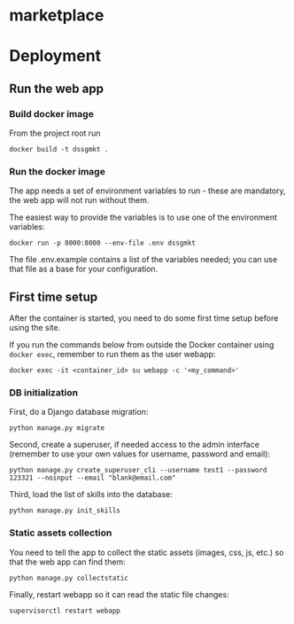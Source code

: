 # marketplace


# Deployment

## Run the web app

### Build docker image

From the project root run
```
docker build -t dssgmkt .
```
### Run the docker image

The app needs a set of environment variables to run - these are mandatory, the web app will not run without them.

The easiest way to provide the variables is to use one of the environment variables:

```
docker run -p 8000:8000 --env-file .env dssgmkt
```

The file .env.example contains a list of the variables needed; you can use that file as a base for your configuration.

## First time setup

After the container is started, you need to do some first time setup before using the site.

If you run the commands below from outside the Docker container using `docker exec`, remember to run them as the user webapp:

```
docker exec -it <container_id> su webapp -c '<my_command>'
```

### DB initialization

First, do a Django database migration:
```
python manage.py migrate
```

Second, create a superuser, if needed access to the admin interface (remember to use your own values for username, password and email):
```
python manage.py create_superuser_cli --username test1 --password 123321 --noinput --email "blank@email.com"
```

Third, load the list of skills into the database:
```
python manage.py init_skills
```

### Static assets collection

You need to tell the app to collect the static assets (images, css, js, etc.) so that the web app can find them:
```
python manage.py collectstatic
```

Finally, restart webapp so it can read the static file changes:
```
supervisorctl restart webapp
```
